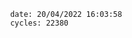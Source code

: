 

                date: 20/04/2022 16:03:58
                cycles: 22380

                         